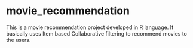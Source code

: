 # movie_recommendation
This is a movie recommendation project developed in R language. It basically uses Item based Collaborative filtering to recommend movies to the users.
